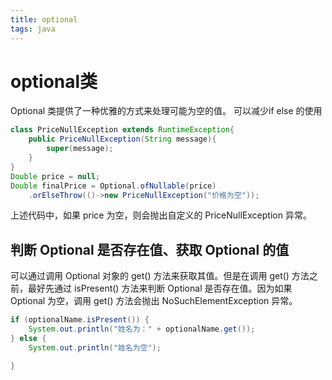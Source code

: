 ```yaml
---
title: optional
tags: java
---
```


# optional类
Optional 类提供了一种优雅的方式来处理可能为空的值。
可以减少if else 的使用
``` java
class PriceNullException extends RuntimeException{
    public PriceNullException(String message){
        super(message);
    }
}
Double price = null;
Double finalPrice = Optional.ofNullable(price)
    .orElseThrow(()->new PriceNullException("价格为空"));

```
上述代码中，如果 price 为空，则会抛出自定义的 PriceNullException 异常。

## 判断 Optional 是否存在值、获取 Optional 的值
可以通过调用 Optional 对象的 get() 方法来获取其值。但是在调用 get() 方法之前，最好先通过 isPresent() 方法来判断 Optional 是否存在值。因为如果 Optional 为空，调用 get() 方法会抛出 NoSuchElementException 异常。
``` java
if (optionalName.isPresent()) {
    System.out.println("姓名为：" + optionalName.get());
} else {
    System.out.println("姓名为空");

}
```
